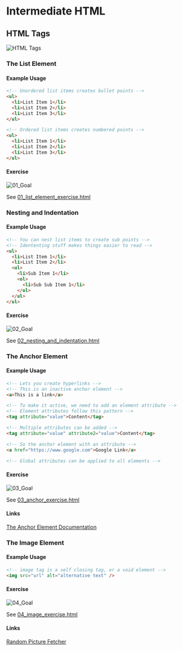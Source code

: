 # Intermediate HTML

## HTML Tags

![HTML Tags](../02_introduction_to_html/img/all_html_tags.png)

### The List Element

#### Example Usage

```html
<!-- Unordered list items creates bullet points -->
<ul>
  <li>List Item 1</li>
  <li>List Item 2</li>
  <li>List Item 3</li>
</ul>

<!-- Ordered list items creates numbered points -->
<ul>
  <li>List Item 1</li>
  <li>List Item 2</li>
  <li>List Item 3</li>
</ul>
```

#### Exercise

![01_Goal](./img/01_goal.png)

See [01_list_element_exercise.html](./src/01_list_element_exercise.html)

### Nesting and Indentation

#### Example Usage

```html
<!-- You can nest list items to create sub points -->
<!-- Idententing stuff makes things easier to read -->
<ul>
  <li>List Item 1</li>
  <li>List Item 2</li>
  <ul>
    <li>Sub Item 1</li>
    <ol>
      <li>Sub Sub Item 1</li>
    </ol>
  </ul>
</ul>
```

#### Exercise

![02_Goal](./img/02_goal.png)

See [02_nesting_and_indentation.html](./src/02_nesting_and_indentation_exercise.html)

### The Anchor Element

#### Example Usage

```html
<!-- Lets you create hyperlinks -->
<!-- This is an inactive anchor element -->
<a>This is a link</a>

<!-- To make it active, we need to add an element attribute -->
<!-- Element attributes follow this pattern -->
<tag attribute="value">Content</tag>

<!-- Multiple attributes can be added -->
<tag attribute="value" attribute2="value">Content</tag>

<!-- So the anchor element with an attribute -->
<a href="https://www.google.com">Google Link</a>

<!-- Global attributes can be applied to all elements -->
```

#### Exercise

![03_Goal](./img/03_goal.png)

See [03_anchor_exercise.html](./src/03_anchor_exercise.html)

#### Links

[The Anchor Element Documentation](https://developer.mozilla.org/en-US/docs/Web/HTML/Element/a)

### The Image Element

#### Example Usage

```html
<!-- image tag is a self closing tag, or a void element -->
<img src="url" alt="alternative text" />
```

#### Exercise

![04_Goal](./img/04_goal.png)

See [04_image_exercise.html](./src/04_image_exercise.html)

#### Links

[Random Picture Fetcher]("https://picsum.photos/)
